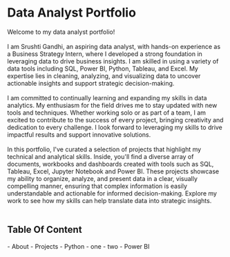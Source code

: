 <h1>Data Analyst Portfolio</h1>
Welcome to my data analyst portfolio!<br/><br/>
I am Srushti Gandhi, an aspiring data analyst, with hands-on experience as a Business Strategy Intern, where I developed a strong foundation in leveraging data to drive business insights. I am skilled in using a variety of data tools including SQL, Power BI, Python, Tableau, and Excel. My expertise lies in cleaning, analyzing, and visualizing data to uncover actionable insights and support strategic decision-making.<br/><br/>
I am committed to continually learning and expanding my skills in data analytics. My enthusiasm for the field drives me to stay updated with new tools and techniques. Whether working solo or as part of a team, I am excited to contribute to the success of every project, bringing creativity and dedication to every challenge. I look forward to leveraging my skills to drive impactful results and support innovative solutions.<br/><br/>
In this portfolio, I've curated a selection of projects that highlight my technical and analytical skills. Inside, you'll find a diverse array of documents, workbooks and dashboards created with tools such as SQL, Tableau, Excel, Jupyter Notebook and Power BI. These projects showcase my ability to organize, analyze, and present data in a clear, visually compelling manner, ensuring that complex information is easily understandable and actionable for informed decision-making. Explore my work to see how my skills can help translate data into strategic insights.<br/><br>
<h2>Table Of Content</h2>
- About
- Projects
  - Python
   - one
   - two
  - Power BI
    
